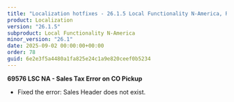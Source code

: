 ```yaml
---
title: "Localization hotfixes - 26.1.5 Local Functionality N-America, Release date September 2, 2025 - Hotfixes"
product: Localization
version: "26.1.5"
subproduct: Local Functionality N-America
minor_version: "26.1"
date: 2025-09-02 00:00:00+00:00
order: 78
guid: 6e2e3f5a4480a1fa825e24c1a9e820ceef0b5234
---
```


<strong>69576 LSC NA - Sales Tax Error on CO Pickup</strong>
<ul><li>Fixed the error: Sales Header does not exist.</li></ul>
